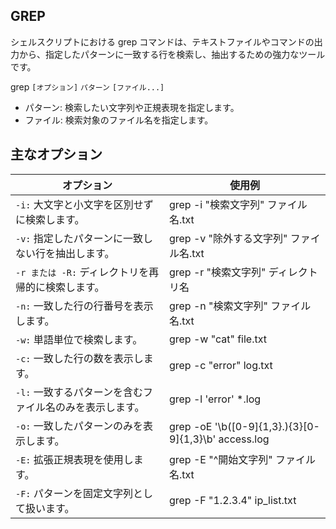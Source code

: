 ## GREP
シェルスクリプトにおける grep コマンドは、テキストファイルやコマンドの出力から、指定したパターンに一致する行を検索し、抽出するための強力なツールです。

grep `[オプション]` `パターン` `[ファイル...]`
  - パターン: 検索したい文字列や正規表現を指定します。
  - ファイル: 検索対象のファイル名を指定します。

## 主なオプション
|オプション|使用例|
|-|-|
|`-i:` 大文字と小文字を区別せずに検索します。|grep -i "検索文字列" ファイル名.txt|
|`-v:` 指定したパターンに一致しない行を抽出します。|grep -v "除外する文字列" ファイル名.txt|
|`-r または -R:` ディレクトリを再帰的に検索します。|grep -r "検索文字列" ディレクトリ名|
|`-n:` 一致した行の行番号を表示します。|grep -n "検索文字列" ファイル名.txt|
|`-w:` 単語単位で検索します。|grep -w "cat" file.txt|
|`-c:` 一致した行の数を表示します。|grep -c "error" log.txt|
|`-l:` 一致するパターンを含むファイル名のみを表示します。|grep -l 'error' *.log|
|`-o:` 一致したパターンのみを表示します。|grep -oE '\b([0-9]{1,3}\.){3}[0-9]{1,3}\b' access.log|
|`-E:` 拡張正規表現を使用します。|grep -E "^開始文字列" ファイル名.txt|
|`-F:` パターンを固定文字列として扱います。|grep -F "1.2.3.4" ip_list.txt|
